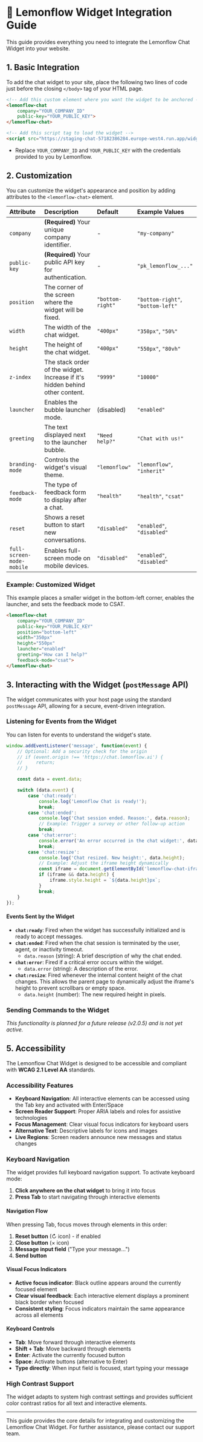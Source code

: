 # 🍋 Lemonflow Widget Integration Guide

This guide provides everything you need to integrate the Lemonflow Chat Widget into your website.

## 1. Basic Integration

To add the chat widget to your site, place the following two lines of code just before the closing `</body>` tag of your HTML page.

```html
<!-- Add this custom element where you want the widget to be anchored -->
<lemonflow-chat
    company="YOUR_COMPANY_ID"
    public-key="YOUR_PUBLIC_KEY">
</lemonflow-chat>

<!-- Add this script tag to load the widget -->
<script src="https://staging-chat-57182386284.europe-west4.run.app/widget.js" async></script>
```

-   Replace `YOUR_COMPANY_ID` and `YOUR_PUBLIC_KEY` with the credentials provided to you by Lemonflow.

## 2. Customization

You can customize the widget's appearance and position by adding attributes to the `<lemonflow-chat>` element.

| Attribute    | Description                                                                 | Default          | Example Values                  |
| :----------- | :-------------------------------------------------------------------------- | :--------------- | :------------------------------ |
| `company`    | **(Required)** Your unique company identifier.                              | -                | `"my-company"`                  |
| `public-key` | **(Required)** Your public API key for authentication.                      | -                | `"pk_lemonflow_..."`            |
| `position`   | The corner of the screen where the widget will be fixed.                    | `"bottom-right"` | `"bottom-right"`, `"bottom-left"` |
| `width`      | The width of the chat widget.                                               | `"400px"`        | `"350px"`, `"50%"`                |
| `height`     | The height of the chat widget.                                              | `"400px"`        | `"550px"`, `"80vh"`               |
| `z-index`    | The stack order of the widget. Increase if it's hidden behind other content. | `"9999"`         | `"10000"`                       |
| `launcher`   | Enables the bubble launcher mode.                                           | (disabled)       | `"enabled"`                     |
| `greeting`   | The text displayed next to the launcher bubble.                             | `"Need help?"`   | `"Chat with us!"`               |
| `branding-mode` | Controls the widget's visual theme.                                       | `"lemonflow"`    | `"lemonflow"`, `"inherit"`      |
| `feedback-mode` | The type of feedback form to display after a chat.                        | `"health"`       | `"health"`, `"csat"`            |
| `reset`         | Shows a reset button to start new conversations.                          | `"disabled"`     | `"enabled"`, `"disabled"`       |
| `full-screen-mode-mobile` | Enables full-screen mode on mobile devices.                     | `"disabled"`     | `"enabled"`, `"disabled"`       |

### Example: Customized Widget

This example places a smaller widget in the bottom-left corner, enables the launcher, and sets the feedback mode to CSAT.

```html
<lemonflow-chat
    company="YOUR_COMPANY_ID"
    public-key="YOUR_PUBLIC_KEY"
    position="bottom-left"
    width="350px"
    height="550px"
    launcher="enabled"
    greeting="How can I help?"
    feedback-mode="csat">
</lemonflow-chat>
```

## 3. Interacting with the Widget (`postMessage` API)

The widget communicates with your host page using the standard `postMessage` API, allowing for a secure, event-driven integration.

### Listening for Events from the Widget

You can listen for events to understand the widget's state.

```javascript
window.addEventListener('message', function(event) {
    // Optional: Add a security check for the origin
    // if (event.origin !== 'https://chat.lemonflow.ai') {
    //     return;
    // }

    const data = event.data;

    switch (data.event) {
        case 'chat:ready':
            console.log('Lemonflow Chat is ready!');
            break;
        case 'chat:ended':
            console.log('Chat session ended. Reason:', data.reason);
            // Example: Trigger a survey or other follow-up action
            break;
        case 'chat:error':
            console.error('An error occurred in the chat widget:', data.error);
            break;
        case 'chat:resize':
            console.log('Chat resized. New height:', data.height);
            // Example: Adjust the iframe height dynamically
            const iframe = document.getElementById('lemonflow-chat-iframe'); // Make sure your iframe has an ID
            if (iframe && data.height) {
                iframe.style.height = `${data.height}px`;
            }
            break;
    }
});
```

#### Events Sent by the Widget

-   **`chat:ready`**: Fired when the widget has successfully initialized and is ready to accept messages.
-   **`chat:ended`**: Fired when the chat session is terminated by the user, agent, or inactivity timeout.
    -   `data.reason` (string): A brief description of why the chat ended.
-   **`chat:error`**: Fired if a critical error occurs within the widget.
    -   `data.error` (string): A description of the error.
-   **`chat:resize`**: Fired whenever the internal content height of the chat changes. This allows the parent page to dynamically adjust the iframe's height to prevent scrollbars or empty space.
    -   `data.height` (number): The new required height in pixels.

### Sending Commands to the Widget

*This functionality is planned for a future release (v2.0.5) and is not yet active.*

## 5. Accessibility

The Lemonflow Chat Widget is designed to be accessible and compliant with **WCAG 2.1 Level AA** standards.

### Accessibility Features

- **Keyboard Navigation**: All interactive elements can be accessed using the Tab key and activated with Enter/Space
- **Screen Reader Support**: Proper ARIA labels and roles for assistive technologies
- **Focus Management**: Clear visual focus indicators for keyboard users
- **Alternative Text**: Descriptive labels for icons and images
- **Live Regions**: Screen readers announce new messages and status changes

### Keyboard Navigation

The widget provides full keyboard navigation support. To activate keyboard mode:

1. **Click anywhere on the chat widget** to bring it into focus
2. **Press Tab** to start navigating through interactive elements

#### Navigation Flow

When pressing Tab, focus moves through elements in this order:
1. **Reset button** (↻ icon) - if enabled
2. **Close button** (× icon) 
3. **Message input field** ("Type your message...")
4. **Send button**

#### Visual Focus Indicators

- **Active focus indicator**: Black outline appears around the currently focused element
- **Clear visual feedback**: Each interactive element displays a prominent black border when focused
- **Consistent styling**: Focus indicators maintain the same appearance across all elements

#### Keyboard Controls

- **Tab**: Move forward through interactive elements
- **Shift + Tab**: Move backward through elements  
- **Enter**: Activate the currently focused button
- **Space**: Activate buttons (alternative to Enter)
- **Type directly**: When input field is focused, start typing your message

### High Contrast Support

The widget adapts to system high contrast settings and provides sufficient color contrast ratios for all text and interactive elements.

---

This guide provides the core details for integrating and customizing the Lemonflow Chat Widget. For further assistance, please contact our support team.
